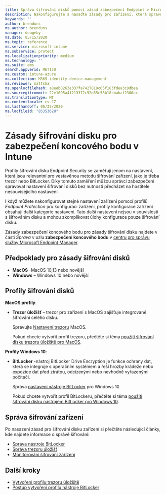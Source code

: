 ```yaml
---
title: Správa šifrování disků pomocí zásad zabezpečení Endpoint v Microsoft Intune | Microsoft Docs
description: Nakonfigurujte a nasaďte zásady pro zařízení, která spravujete pomocí zásad šifrování disku Endpoint Security ve službě Microsoft Endpoint Manager.
keywords: ''
author: brenduns
ms.author: brenduns
manager: dougeby
ms.date: 05/15/2020
ms.topic: reference
ms.service: microsoft-intune
ms.subservice: protect
ms.localizationpriority: medium
ms.technology: ''
ms.suite: ems
search.appverid: MET150
ms.custom: intune-azure
ms.collection: M365-identity-device-management
ms.reviewer: mattsha
ms.openlocfilehash: a8eeb8263e337fa7427818c05f183fdea3c9dbea
ms.sourcegitcommit: 22e1095a41213372c52d85c58b18cbabaf2300ac
ms.translationtype: MT
ms.contentlocale: cs-CZ
ms.lasthandoff: 06/25/2020
ms.locfileid: "85353628"
---
```

# <a name="disk-encryption-policy-for-endpoint-security-in-intune"></a>Zásady šifrování disku pro zabezpečení koncového bodu v Intune

Profily šifrování disku Endpoint Security se zaměřují jenom na nastavení, která jsou relevantní pro vestavěnou metodu šifrování zařízení, jako je třeba trezor nebo BitLocker. Díky tomuto zaměření můžou správci zabezpečení spravovat nastavení šifrování disků bez nutnosti přecházet na hostitele nesouvisejícího nastavení.

I když můžete nakonfigurovat stejné nastavení zařízení pomocí profilů *Endpoint Protection* pro konfiguraci zařízení, profily konfigurace zařízení obsahují další kategorie nastavení. Tato další nastavení nejsou v souvislosti s šifrováním disku a mohou zkomplikovat úlohy konfigurace pouze šifrování disku.

Zásady zabezpečení koncového bodu pro zásady šifrování disku najdete v části *Správa* v uzlu **zabezpečení koncového bodu** v [centru pro správu služby Microsoft Endpoint Manager](https://go.microsoft.com/fwlink/?linkid=2109431).

## <a name="prerequisites-for-disk-encryption-policy"></a>Předpoklady pro zásady šifrování disků

- **MacOS** -MacOS 10,13 nebo novější
- **Windows** – Windows 10 nebo novější

## <a name="disk-encryption-profiles"></a>Profily šifrování disků

**MacOS profily**:

- **Trezor úložišť** – trezor pro zařízení s MacOS zajišťuje integrované šifrování celého disku.

  Spravujte [Nastavení trezoru](../protect/endpoint-security-disk-encryption-profile-settings.md#filevault) MacOS.

  Pokud chcete vytvořit profil trezoru, přečtěte si téma [použití šifrování disku trezoru úložiště pro MacOS](../protect/encrypt-devices-filevault.md).

**Profily Windows 10**:

- **BitLocker** -nástroj BitLocker Drive Encryption je funkce ochrany dat, která se integruje s operačním systémem a řeší hrozby krádeže nebo expozice dat před ztrátou, odcizenými nebo nevhodně vyřazenými počítači.

  Správa [nastavení nástroje BitLocker](../protect/endpoint-security-disk-encryption-profile-settings.md#bitlocker) pro Windows 10.

  Pokud chcete vytvořit profil BitLockeru, přečtěte si téma [použití šifrování disku nástrojem BitLocker pro Windows 10](../protect/encrypt-devices.md).

## <a name="manage-device-encryption"></a>Správa šifrování zařízení

Po nasazení zásad pro šifrování disku zařízení si přečtěte následující články, kde najdete informace o správě šifrování:

- [Správa nástroje BitLocker](../protect/encrypt-devices.md#manage-bitlocker)
- [Správa trezoru úložišť](../protect/encrypt-devices-filevault.md#manage-filevault)
- [Monitorování šifrování zařízení](../protect/encryption-monitor.md)

## <a name="next-steps"></a>Další kroky

- [Vytvoření profilu trezoru úložiště](../protect/encrypt-devices-filevault.md#create-endpoint-security-policy-for-filevault)
- [Postup vytvoření profilu nástroje BitLocker](../protect/encrypt-devices.md#create-an-endpoint-security-policy-for-bitlocker)
